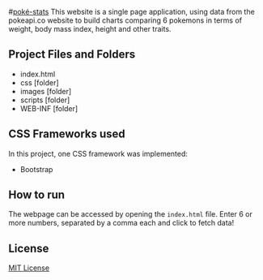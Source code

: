 #[poké-stats](https://tfonji.github.io/poke-stats/)
This website is a single page application, using data from the pokeapi.co website to build charts comparing 6 pokemons in terms of weight, body mass index, height and other traits.

## Project Files and Folders
- index.html
- css [folder]
- images [folder]
- scripts [folder]
- WEB-INF [folder]

## CSS Frameworks used
In this project, one CSS framework was implemented:
- Bootstrap

## How to run
The webpage can be accessed by opening the `index.html` file. Enter 6 or more numbers, separated by a comma each and click to fetch data!

## License
[MIT License](https://github.com/tfonji/Movie-Trailer-Website/blob/master/LICENSE)
